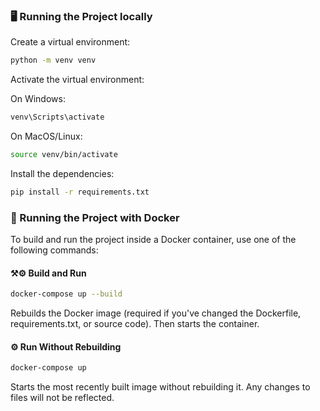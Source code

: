 ### 🖥️ Running the Project locally

Create a virtual environment:

```bash
python -m venv venv
```

Activate the virtual environment:

On Windows:

```bash
venv\Scripts\activate
```

On MacOS/Linux:

```bash
source venv/bin/activate
```

Install the dependencies:

```bash
pip install -r requirements.txt
```

### 🚀 Running the Project with Docker

To build and run the project inside a Docker container, use one of the following commands:

#### ⚒️⚙️ Build and Run

```bash
docker-compose up --build
```

Rebuilds the Docker image (required if you've changed the Dockerfile, requirements.txt, or source code).
Then starts the container.

#### ⚙️ Run Without Rebuilding

```bash
docker-compose up
```

Starts the most recently built image without rebuilding it.
Any changes to files will not be reflected.
